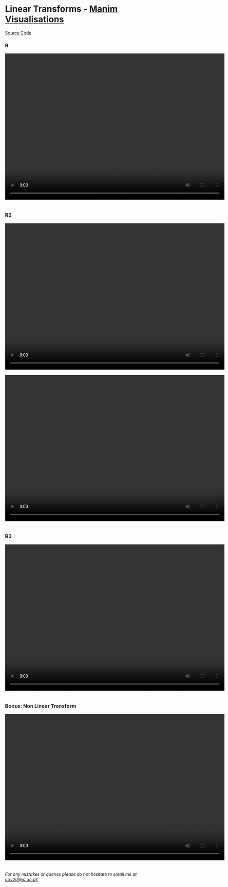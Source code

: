 # Linear Transforms - [Manim Visualisations](../ManimVisualisations.md)
[Source Code](./04A-linear_transforms-files/linear_transform.py)

<style> 
  video {
    width: 720px;
    height: 480px;
    display: block;
    margin: 0 auto;
</style> 

### R
<video controls>
  <source src="./04A-linear_transforms-files/R.mp4" type="video/mp4">
</video>
<br />

### R2
<video controls>
  <source src="./04A-linear_transforms-files/R2.mp4" type="video/mp4">
</video>
<br />
<video controls>
  <source src="./04A-linear_transforms-files/R2V.mp4" type="video/mp4">
</video>
<br />

### R3
<video controls>
  <source src="./04A-linear_transforms-files/R3.mp4" type="video/mp4">
</video>
<br />

### Bonus: Non Linear Transform
<video controls>
  <source src="./04A-linear_transforms-files/NonLinearTransform.mp4" type="video/mp4">
</video>
<br />

###### For any mistakes or queries please do not hesitate to email me at cav20@ic.ac.uk
